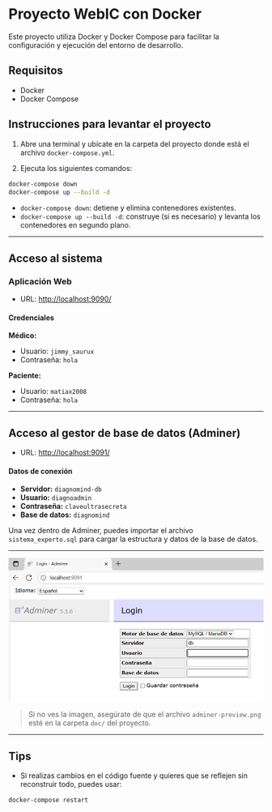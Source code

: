 # Proyecto WebIC con Docker

Este proyecto utiliza Docker y Docker Compose para facilitar la configuración y ejecución del entorno de desarrollo.

## Requisitos

- Docker
- Docker Compose

## Instrucciones para levantar el proyecto

1. Abre una terminal y ubícate en la carpeta del proyecto donde está el archivo `docker-compose.yml`.

2. Ejecuta los siguientes comandos:

```bash
docker-compose down
docker-compose up --build -d
```

- `docker-compose down`: detiene y elimina contenedores existentes.
- `docker-compose up --build -d`: construye (si es necesario) y levanta los contenedores en segundo plano.

---

## Acceso al sistema

### Aplicación Web

- URL: [http://localhost:9090/](http://localhost:9090/)

#### Credenciales

**Médico:**
- Usuario: `jimmy_saurux`
- Contraseña: `hola`

**Paciente:**
- Usuario: `matiax2008`
- Contraseña: `hola`

---

## Acceso al gestor de base de datos (Adminer)

- URL: [http://localhost:9091/](http://localhost:9091/)

#### Datos de conexión

- **Servidor:** `diagnomind-db`
- **Usuario:** `diagnoadmin`
- **Contraseña:** `claveultrasecreta`
- **Base de datos:** `diagnomind`

Una vez dentro de Adminer, puedes importar el archivo `sistema_experto.sql` para cargar la estructura y datos de la base de datos.

---

![Vista de Adminer](./adminer-preview.png)

> Si no ves la imagen, asegúrate de que el archivo `adminer-preview.png` esté en la carpeta `doc/` del proyecto.

---

## Tips

- Si realizas cambios en el código fuente y quieres que se reflejen sin reconstruir todo, puedes usar:

```bash
docker-compose restart
```